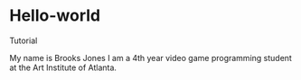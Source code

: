 # Hello-world
Tutorial

My name is Brooks Jones I am a 4th year video game programming student at the Art Institute of Atlanta.
